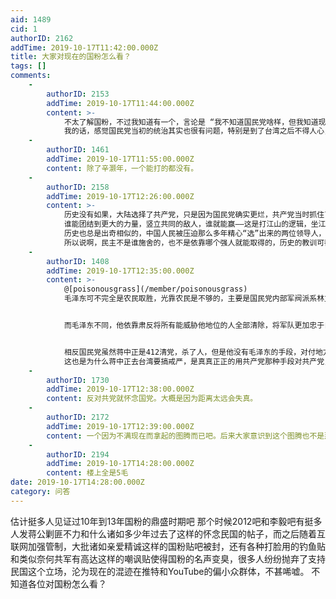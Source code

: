 ```yaml
---
aid: 1489
cid: 1
authorID: 2162
addTime: 2019-10-17T11:42:00.000Z
title: 大家对现在的国粉怎么看？
tags: []
comments:
    -
        authorID: 2153
        addTime: 2019-10-17T11:44:00.000Z
        content: >-
            不太了解国粉，不过我知道有一个，言论是 “我不知道国民党啥样，但我知道现在的共产党啥样”。或许可以代表一些人的心态。
            我的话，感觉国民党当初的统治其实也很有问题，特别是到了台湾之后不得人心，所以我也不怎么喜欢国民党就是了。
    -
        authorID: 1461
        addTime: 2019-10-17T11:55:00.000Z
        content: 除了辛灏年，一个能打的都没有。
    -
        authorID: 2158
        addTime: 2019-10-17T12:26:00.000Z
        content: >-
            历史没有如果，大陆选择了共产党，只是因为国民党确实更烂，共产党当时抓住了中国核心的农民问题，团结了更广泛的阶层力量，自然最终取胜。当然，这也不意味着共产主义就比资本主义优越，如果按照博古李达的路线，早就没了。腊肉走的是抛弃了原教旨更野的路线，截取其中一些和中国传统朴素的平等思想不谋而合的理论，再加上对实际情况和农民诉求准确的认识，其本质更类似于换皮的升级版农民起义。
            谁能团结到更大的力量，竖立共同的敌人，谁就能赢——这是打江山的逻辑，坐江山就不一样。
            历史也总是出奇相似的，中国人民被压迫那么多年精心“选”出来的两位领导人，一个搞大跃进文革祸害18年年，一个搞了台湾42年的白色恐怖。有些人还抱着光头赢了中国就会更好的念想，属实费拉不堪，真以为光头坐稳了位子就有民主了，七君子事件，闻李惨案，皆是出自光头的手笔，他照样容不下异己。
            所以说啊，民主不是谁施舍的，也不是依靠哪个强人就能取得的，历史的教训可都历历在目
    -
        authorID: 1408
        addTime: 2019-10-17T12:35:00.000Z
        content: >-
            @[poisonousgrass](/member/poisonousgrass)
            毛泽东可不完全是农民取胜，光靠农民是不够的，主要是国民党内部军阀派系林立，无法统一团结，中央军和地方军的矛盾有时候比共产党还大


            而毛泽东不同，他依靠肃反将所有能威胁他地位的人全部清除，将军队更加忠于自己，虽然富田事变后党内高层对毛泽东颇为不满，架空他的权力，直到遵义会议后才夺回权力，后来更是搞了延安整风，将共产党内部结构更加紧密巩固，更能被毛泽东统一指挥，也让国民党很难渗透进去。


            相反国民党虽然蒋中正是412清党，杀了人，但是他没有毛泽东的手段，对付地方军阀更是无从下手，以至于被共产党全面渗透，从内部瓦解
            这也是为什么蒋中正去台湾要搞戒严，是真真正正的用共产党那种手段对共产党，也开始搞起肃杀清除异己行动
    -
        authorID: 1730
        addTime: 2019-10-17T12:38:00.000Z
        content: 反对共党就怀念国党。大概是因为距离太远会失真。
    -
        authorID: 2172
        addTime: 2019-10-17T12:39:00.000Z
        content: 一个因为不满现在而拿起的图腾而已吧。后来大家意识到这个图腾也不是那么的美好，就消散了。
    -
        authorID: 2194
        addTime: 2019-10-17T14:28:00.000Z
        content: 楼上全是5毛
date: 2019-10-17T14:28:00.000Z
category: 问答
---
```


估计挺多人见证过10年到13年国粉的鼎盛时期吧 那个时候2012吧和李毅吧有挺多人发蒋公剿匪不力和什么诸如多少年过去了这样的怀念民国的帖子，而之后随着互联网加强管制，大批诸如亲爱精诚这样的国粉贴吧被封，还有各种打脸用的钓鱼贴和类似奈何共军有高达这样的嘲讽贴使得国粉的名声变臭，很多人纷纷抛弃了支持民国这个立场，沦为现在的混迹在推特和YouTube的偏小众群体，不甚唏嘘。 不知道各位对国粉怎么看？

